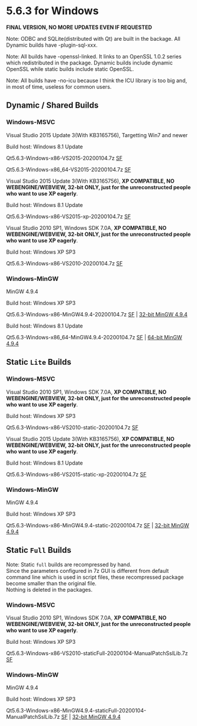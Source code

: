 # 5.6.3 for Windows

**FINAL VERSION, NO MORE UPDATES EVEN IF REQUESTED**

Note: ODBC and SQLite(distributed with Qt) are built in the backage. All Dynamic builds have -plugin-sql-xxx.

Note: All builds have -openssl-linked. It links to an OpenSSL 1.0.2 series which redistributed in the package. Dynamic builds include dynamic OpenSSL while static builds include static OpenSSL.

Note: All builds have -no-icu because I think the ICU library is too big and, in most of time, useless for common users.

## Dynamic / Shared Builds

### Windows-MSVC

Visual Studio 2015 Update 3(With KB3165756), Targetting Win7 and newer

Build host: Windows 8.1 Update

Qt5.6.3-Windows-x86-VS2015-20200104.7z [SF](https://sourceforge.net/projects/fsu0413-qtbuilds/files/Qt5.6/Windows-x86/Qt5.6.3-Windows-x86-VS2015-20200104.7z)

Qt5.6.3-Windows-x86_64-VS2015-20200104.7z [SF](https://sourceforge.net/projects/fsu0413-qtbuilds/files/Qt5.6/Windows-x86_64/Qt5.6.3-Windows-x86_64-VS2015-20200104.7z)

Visual Studio 2015 Update 3(With KB3165756), __XP COMPATIBLE, NO WEBENGINE/WEBVIEW, 32-bit ONLY, just for the unreconstructed people who want to use XP eagerly__.

Build host: Windows 8.1 Update

Qt5.6.3-Windows-x86-VS2015-xp-20200104.7z [SF](https://sourceforge.net/projects/fsu0413-qtbuilds/files/Qt5.6/Windows-x86/Qt5.6.3-Windows-x86-VS2015-xp-20200104.7z)

Visual Studio 2010 SP1, Windows SDK 7.0A, __XP COMPATIBLE, NO WEBENGINE/WEBVIEW, 32-bit ONLY, just for the unreconstructed people who want to use XP eagerly__.

Build host: Windows XP SP3

Qt5.6.3-Windows-x86-VS2010-20200104.7z [SF](https://sourceforge.net/projects/fsu0413-qtbuilds/files/Qt5.6/Windows-x86/Qt5.6.3-Windows-x86-VS2010-20200104.7z)

### Windows-MinGW

MinGW 4.9.4

Build host: Windows XP SP3

Qt5.6.3-Windows-x86-MinGW4.9.4-20200104.7z [SF](https://sourceforge.net/projects/fsu0413-qtbuilds/files/Qt5.6/Windows-x86/Qt5.6.3-Windows-x86-MinGW4.9.4-20200104.7z) | [32-bit MinGW 4.9.4](https://sourceforge.net/projects/mingw-w64/files/Toolchains%20targetting%20Win32/Personal%20Builds/mingw-builds/4.9.4/threads-posix/dwarf/i686-4.9.4-release-posix-dwarf-rt_v5-rev0.7z)

Build host: Windows 8.1 Update

Qt5.6.3-Windows-x86_64-MinGW4.9.4-20200104.7z [SF](https://sourceforge.net/projects/fsu0413-qtbuilds/files/Qt5.6/Windows-x86_64/Qt5.6.3-Windows-x86_64-MinGW4.9.4-20200104.7z) | [64-bit MinGW 4.9.4](https://sourceforge.net/projects/mingw-w64/files/Toolchains%20targetting%20Win64/Personal%20Builds/mingw-builds/4.9.4/threads-posix/seh/x86_64-4.9.4-release-posix-seh-rt_v5-rev0.7z)

## Static `Lite` Builds

### Windows-MSVC

Visual Studio 2010 SP1, Windows SDK 7.0A, __XP COMPATIBLE, NO WEBENGINE/WEBVIEW, 32-bit ONLY, just for the unreconstructed people who want to use XP eagerly__.

Build host: Windows XP SP3

Qt5.6.3-Windows-x86-VS2010-static-20200104.7z [SF](https://sourceforge.net/projects/fsu0413-qtbuilds/files/Qt5.6/Windows-x86/Qt5.6.3-Windows-x86-VS2010-static-20200104.7z)

Visual Studio 2015 Update 3(With KB3165756), __XP COMPATIBLE, NO WEBENGINE/WEBVIEW, 32-bit ONLY, just for the unreconstructed people who want to use XP eagerly__.

Build host: Windows 8.1 Update

Qt5.6.3-Windows-x86-VS2015-static-xp-20200104.7z [SF](https://sourceforge.net/projects/fsu0413-qtbuilds/files/Qt5.6/Windows-x86/Qt5.6.3-Windows-x86-VS2015-static-xp-20200104.7z)

### Windows-MinGW

MinGW 4.9.4

Build host: Windows XP SP3

Qt5.6.3-Windows-x86-MinGW4.9.4-static-20200104.7z [SF](https://sourceforge.net/projects/fsu0413-qtbuilds/files/Qt5.6/Windows-x86/Qt5.6.3-Windows-x86-MinGW4.9.4-static-20200104.7z) | [32-bit MinGW 4.9.4](https://sourceforge.net/projects/mingw-w64/files/Toolchains%20targetting%20Win32/Personal%20Builds/mingw-builds/4.9.4/threads-posix/dwarf/i686-4.9.4-release-posix-dwarf-rt_v5-rev0.7z)

## Static `Full` Builds

Note: Static `full` builds are recompressed by hand.  
Since the parameters configured in 7z GUI is different from default command line which is used in script files, these recompressed package become smaller than the original file.  
Nothing is deleted in the packages.

### Windows-MSVC

Visual Studio 2010 SP1, Windows SDK 7.0A, __XP COMPATIBLE, NO WEBENGINE/WEBVIEW, 32-bit ONLY, just for the unreconstructed people who want to use XP eagerly__.

Build host: Windows XP SP3

Qt5.6.3-Windows-x86-VS2010-staticFull-20200104-ManualPatchSslLib.7z [SF](https://sourceforge.net/projects/fsu0413-qtbuilds/files/Qt5.6/Windows-x86/Qt5.6.3-Windows-x86-VS2010-staticFull-20200104-ManualPatchSslLib.7z)

### Windows-MinGW

MinGW 4.9.4

Build host: Windows XP SP3

Qt5.6.3-Windows-x86-MinGW4.9.4-staticFull-20200104-ManualPatchSslLib.7z [SF](https://sourceforge.net/projects/fsu0413-qtbuilds/files/Qt5.6/Windows-x86/Qt5.6.3-Windows-x86-MinGW4.9.4-staticFull-20200104-ManualPatchSslLib.7z) | [32-bit MinGW 4.9.4](https://sourceforge.net/projects/mingw-w64/files/Toolchains%20targetting%20Win32/Personal%20Builds/mingw-builds/4.9.4/threads-posix/dwarf/i686-4.9.4-release-posix-dwarf-rt_v5-rev0.7z)
